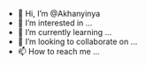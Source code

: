 - 👋 Hi, I’m @Akhanyinya
- 👀 I’m interested in ...
- 🌱 I’m currently learning ...
- 💞️ I’m looking to collaborate on ...
- 📫 How to reach me ...

<!---
Akhanyinya/Akhanyinya is a ✨ special ✨ repository because its `README.md` (this file) appears on your GitHub profile.
You can click the Preview link to take a look at your changes.
--->
